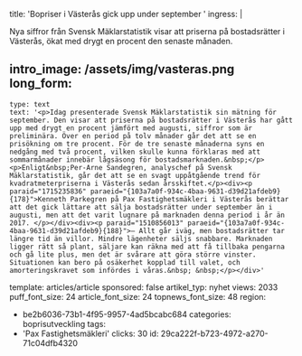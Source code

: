 title: 'Bopriser i Västerås gick upp under september '
ingress: |
  <p><span class="TextRun SCXW59327339"><span class="NormalTextRun SCXW59327339">Nya siffror från Svensk Mäklarstatistik visar att priserna på bostadsrätter i Västerås, ökat med drygt en procent den senaste månaden. </span></span>
  </p>
  
intro_image: /assets/img/vasteras.png
long_form:
  -
    type: text
    text: '<p>Idag presenterade Svensk Mäklarstatistik sin mätning för september. Den visar att priserna på bostadsrätter i Västerås har gått upp med drygt en procent jämfört med augusti, siffror som är preliminära. Över en period på tolv månader går det att se en prisökning om tre procent. För de tre senaste månaderna syns en nedgång med två procent, vilken skulle kunna förklaras med att sommarmånader innebär lågsäsong för bostadsmarknaden.&nbsp;</p><p>Enligt&nbsp;Per-Arne Sandegren, analyschef på Svensk Mäklarstatistik, går det att se en svagt uppåtgående trend för kvadratmeterpriserna i Västerås sedan årsskiftet.</p><div><p paraid="1715235836" paraeid="{103a7a0f-934c-4baa-9631-d39d21afdeb9}{178}">Kenneth Parkegren på Pax Fastighetsmäkleri i Västerås berättar att det gick lättare att sälja bostadsrätter under september än i augusti, men att det varit lugnare på marknaden denna period i år än 2017. </p></div><div><p paraid="1510856013" paraeid="{103a7a0f-934c-4baa-9631-d39d21afdeb9}{188}">– Allt går iväg, men bostadsrätter tar längre tid än villor. Mindre lägenheter säljs snabbare. Marknaden ligger rätt så plant, säljare kan räkna med att få tillbaka pengarna och gå lite plus, men det är svårare att göra större vinster. Situationen kan bero på osäkerhet kopplad till valet, och amorteringskravet som infördes i våras.&nbsp; &nbsp;</p></div>'
template: articles/article
sponsored: false
artikel_typ: nyhet
views: 2033
puff_font_size: 24
article_font_size: 24
topnews_font_size: 48
region:
  - be2b6036-73b1-4f95-9957-4ad5bcabc684
categories: boprisutveckling
tags:
  - 'Pax Fastighetsmäkleri'
clicks: 30
id: 29ca222f-b723-4972-a270-71c04dfb4320
